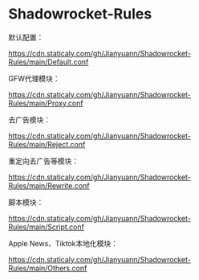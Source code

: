 # Shadowrocket-Rules


默认配置：

https://cdn.staticaly.com/gh/Jianyuann/Shadowrocket-Rules/main/Default.conf

GFW代理模块：

https://cdn.staticaly.com/gh/Jianyuann/Shadowrocket-Rules/main/Proxy.conf

去广告模块：

https://cdn.staticaly.com/gh/Jianyuann/Shadowrocket-Rules/main/Reject.conf

重定向去广告等模块：

https://cdn.staticaly.com/gh/Jianyuann/Shadowrocket-Rules/main/Rewrite.conf

脚本模块：

https://cdn.staticaly.com/gh/Jianyuann/Shadowrocket-Rules/main/Script.conf

Apple News、Tiktok本地化模块：

https://cdn.staticaly.com/gh/Jianyuann/Shadowrocket-Rules/main/Others.conf
